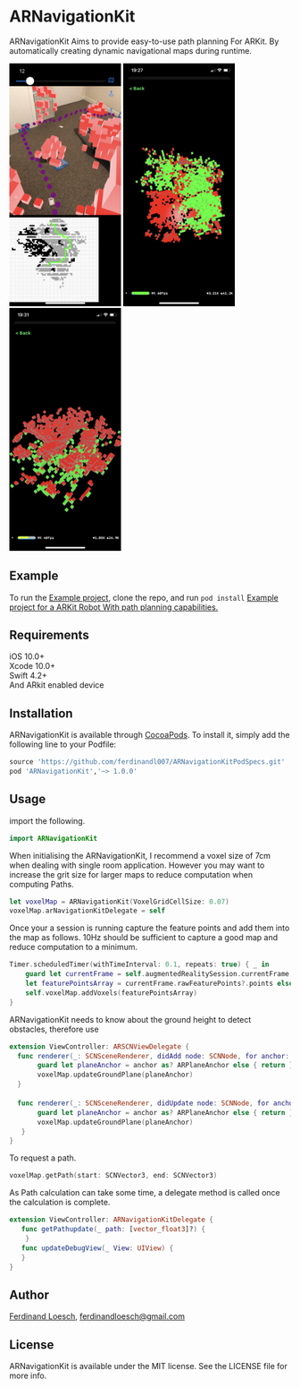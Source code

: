 # ARNavigationKit
ARNavigationKit Aims to provide easy-to-use path planning For ARKit. By automatically creating dynamic navigational maps during runtime.



<img src="https://github.com/ferdinandl007/ARNavigationKit/blob/master/IMG_5464%203.png" width="200"> <img src="https://github.com/ferdinandl007/ARNavigationKit/blob/master/IMG_5468%202.png" width="200"> <img src="https://github.com/ferdinandl007/ARNavigationKit/blob/master/IMG_5476.png" width="200">



## Example

To run the [Example project](https://github.com/ferdinandl007/voxelMap), clone the repo, and run `pod install`
[Example project for a ARKit Robot With path planning capabilities.](https://youtu.be/v-9B6HPRNEA)
## Requirements

iOS 10.0+    
Xcode 10.0+   
Swift 4.2+     
And ARkit enabled device


## Installation

ARNavigationKit is available through [CocoaPods](https://cocoapods.org). To install
it, simply add the following line to your Podfile:

```ruby
source 'https://github.com/ferdinandl007/ARNavigationKitPodSpecs.git'
pod 'ARNavigationKit','~> 1.0.0'
```


## Usage

import the following.
 ```Swift
 import ARNavigationKit
 ```
When initialising the ARNavigationKit, I recommend a voxel size of 7cm when dealing with single room application. 
However you may want to increase the grit size for larger maps to reduce computation  when computing Paths. 
```Swift
let voxelMap = ARNavigationKit(VoxelGridCellSize: 0.07)
voxelMap.arNavigationKitDelegate = self
```
Once your a session is running capture the feature points and add them into the map as follows.
10Hz should be sufficient to capture a good map and reduce computation to a minimum.
   
 ```Swift
 Timer.scheduledTimer(withTimeInterval: 0.1, repeats: true) { _ in
     guard let currentFrame = self.augmentedRealitySession.currentFrame,
     let featurePointsArray = currentFrame.rawFeaturePoints?.points else { return }
     self.voxelMap.addVoxels(featurePointsArray)
 }
 ```
ARNavigationKit needs to know about the ground height to detect obstacles, therefore use

```Swift
extension ViewController: ARSCNViewDelegate {
  func renderer(_: SCNSceneRenderer, didAdd node: SCNNode, for anchor: ARAnchor) {
       guard let planeAnchor = anchor as? ARPlaneAnchor else { return }
       voxelMap.updateGroundPlane(planeAnchor)
  }

  func renderer(_: SCNSceneRenderer, didUpdate node: SCNNode, for anchor: ARAnchor) {
       guard let planeAnchor = anchor as? ARPlaneAnchor else { return }
       voxelMap.updateGroundPlane(planeAnchor)
   }
}
```
To request a path.

```Swift
voxelMap.getPath(start: SCNVector3, end: SCNVector3)
```

 As Path calculation can take some time, a delegate method is called once the calculation is complete.
```Swift
extension ViewController: ARNavigationKitDelegate {
   func getPathupdate(_ path: [vector_float3]?) {
    }	
   func updateDebugView(_ View: UIView) {
   }
}
```

## Author

[Ferdinand Loesch](https://ferdinandl007.github.io), ferdinandloesch@gmail.com

## License

ARNavigationKit is available under the MIT license. See the LICENSE file for more info.





